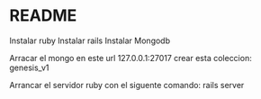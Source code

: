 # README

Instalar ruby
Instalar rails
Instalar Mongodb

Arracar el mongo en este url 127.0.0.1:27017
crear esta coleccion: genesis_v1

Arrancar el servidor ruby con el siguente comando: rails server


